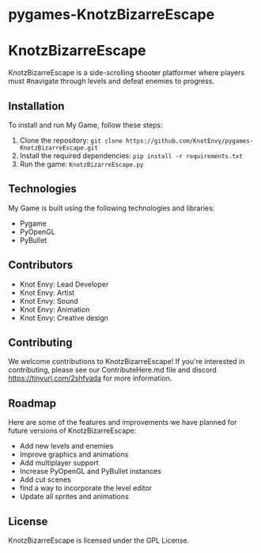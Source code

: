 # pygames-KnotzBizarreEscape

# KnotzBizarreEscape

KnotzBizarreEscape is a side-scrolling shooter platformer where players must 
#navigate through levels and defeat enemies to progress.

## Installation

To install and run My Game, follow these steps:

1. Clone the repository: `git clone https://github.com/KnotEnvy/pygames-KnotzBizarreEscape.git`
2. Install the required dependencies: `pip install -r requirements.txt`
3. Run the game: `KnotzBizarreEscape.py`

## Technologies

My Game is built using the following technologies and libraries:

- Pygame
- PyOpenGL
- PyBullet

## Contributors

- Knot Envy: Lead Developer
- Knot Envy: Artist
- Knot Envy: Sound
- Knot Envy: Animation
- Knot Envy: Creative design

## Contributing

We welcome contributions to KnotzBizarreEscape! If you're interested in contributing, 
please see our ContributeHere.md file and discord https://tinyurl.com/2shfvada for more information.

## Roadmap

Here are some of the features and improvements we have planned for future versions of KnotzBizarreEscape:

- Add new levels and enemies
- Improve graphics and animations
- Add multiplayer support
- Increase PyOpenGL and PyBullet instances
- Add cut scenes
- find a way to incorporate the level editor
- Update all sprites and animations

## License

KnotzBizarreEscape is licensed under the GPL License.
